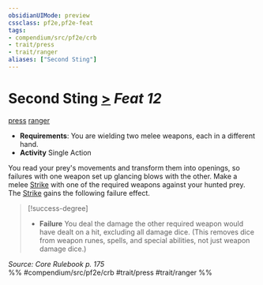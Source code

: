 ```yaml
---
obsidianUIMode: preview
cssclass: pf2e,pf2e-feat
tags:
- compendium/src/pf2e/crb
- trait/press
- trait/ranger
aliases: ["Second Sting"]
---
```

# Second Sting  [>](../../Rules/core-rulebook/chapter-9-playing-the-game.md#Actions "Single Action") *Feat 12*  
[press](../../Rules/traits/press.md)  [ranger](../../Rules/traits/ranger.md)  

- **Requirements**: You are wielding two melee weapons, each in a different hand.
- **Activity** Single Action

You read your prey's movements and transform them into openings, so failures with one weapon set up glancing blows with the other. Make a melee [Strike](../../Rules/actions/strike.md) with one of the required weapons against your hunted prey. The [Strike](../../Rules/actions/strike.md) gains the following failure effect.

> [!success-degree] 
> - **Failure** You deal the damage the other required weapon would have dealt on a hit, excluding all damage dice. (This removes dice from weapon runes, spells, and special abilities, not just weapon damage dice.)

*Source: Core Rulebook p. 175*  
%% #compendium/src/pf2e/crb #trait/press #trait/ranger %%